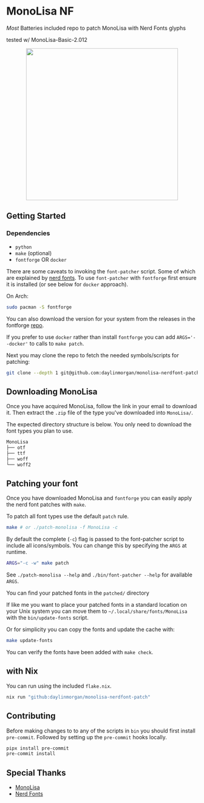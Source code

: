 # MonoLisa NF

_Most_ Batteries included repo to patch MonoLisa with Nerd Fonts glyphs

tested w/ MonoLisa-Basic-2.012

<p align="center">
<img src="./assets/help.svg" width=400>
</p>

## Getting Started

### Dependencies

- `python`
- `make` (optional)
- `fontforge` OR `docker`

There are some caveats to invoking the `font-patcher` script.
Some of which are explained by [nerd fonts](https://github.com/ryanoasis/nerd-fonts#font-patcher).
To use `font-patcher` with `fontforge` first ensure it is installed (or see below for `docker` approach).

On Arch:
```bash
sudo pacman -S fontforge
```

You can also download the version for your system from the releases in the fontforge [repo](https://github.com/fontforge/fontforge).

If you prefer to use `docker` rather than install `fontforge` you can add `ARGS='--docker'` to calls to `make patch`.

Next you may clone the repo to fetch the needed symbols/scripts for patching:

```bash
git clone --depth 1 git@github.com:daylinmorgan/monolisa-nerdfont-patch.git
```

## Downloading MonoLisa

Once you have acquired MonoLisa, follow the link in your email to download it.
Then extract the `.zip` file of the type you've downloaded into `MonoLisa/`.

The expected directory structure is below.
You only need to download the font types you plan to use.

```bash
MonoLisa
├── otf
├── ttf
├── woff
└── woff2
```

## Patching your font

Once you have downloaded MonoLisa and `fontforge`
you can easily apply the nerd font patches with `make`.

To patch all font types use the default `patch` rule.

```bash
make # or ./patch-monolisa -f MonoLisa -c
```

By default the complete (`-c`) flag is passed to the font-patcher script to include all icons/symbols.
You can change this by specifying the `ARGS` at runtime.

```bash
ARGS="-c -w" make patch
```

See `./patch-monolisa --help` and `./bin/font-patcher --help` for available `ARGS`.

You can find your patched fonts in the `patched/` directory

If like me you want to place your patched fonts in a standard location on your Unix system you can move them to `~/.local/share/fonts/MonoLisa` with the `bin/update-fonts` script.

Or for simplicity you can copy the fonts and update the cache with:

```bash
make update-fonts
```

You can verify the fonts have been added with `make check`.

## with Nix

You can run using the included `flake.nix`.

```bash
nix run "github:daylinmorgan/monolisa-nerdfont-patch"
```

## Contributing

Before making changes to to any of the scripts in `bin` you should first install `pre-commit`.
Followed by setting up the `pre-commit` hooks locally.

```bash
pipx install pre-commit
pre-commit install
```

## Special Thanks

- [MonoLisa](https://www.monolisa.dev)
- [Nerd Fonts](https://www.nerdfonts.com)

